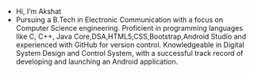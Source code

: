 - Hi, I’m Akshat
- Pursuing a B.Tech in Electronic Communication with a focus on Computer Science engineering. Proficient in programming languages like C, C++, Java Core,DSA,HTML5,CSS,Bootstrap,Android Studio and experienced with GitHub for version control. Knowledgeable in Digital System Design and Control System, with a successful track record of developing and launching an Android application.
